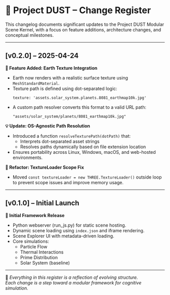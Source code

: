 # 📜 Project DUST – Change Register

This changelog documents significant updates to the Project DUST Modular Scene Kernel, with a focus on feature additions, architecture changes, and conceptual milestones.

---

## [v0.2.0] – 2025-04-24

**🔭 Feature Added: Earth Texture Integration**
- Earth now renders with a realistic surface texture using `MeshStandardMaterial`.
- Texture path is defined using dot-separated logic:
  ```
  texture: 'assets.solar_system.planets.8081_earthmap10k.jpg'
  ```
- A custom path resolver converts this format to a valid URL path:
  ```
  "assets/solar_system/planets/8081_earthmap10k.jpg"
  ```

**💡 Update: OS-Agnostic Path Resolution**
- Introduced a function `resolveTexturePath(dotPath)` that:
  - Interprets dot-separated asset strings
  - Resolves paths dynamically based on file extension location
- Ensures portability across Linux, Windows, macOS, and web-hosted environments.

**🧱 Refactor: TextureLoader Scope Fix**
- Moved `const textureLoader = new THREE.TextureLoader()` outside loop to prevent scope issues and improve memory usage.

---

## [v0.1.0] – Initial Launch

**🧪 Initial Framework Release**
- Python webserver (run_js.py) for static scene hosting.
- Dynamic scene loading using `index.json` and iframe rendering.
- Scene Explorer UI with metadata-driven loading.
- Core simulations:
  - Particle Flow
  - Thermal Interactions
  - Prime Distribution
  - Solar System (baseline)

---

🧠 *Everything in this register is a reflection of evolving structure.*  
*Each change is a step toward a modular framework for cognitive simulation.*

```